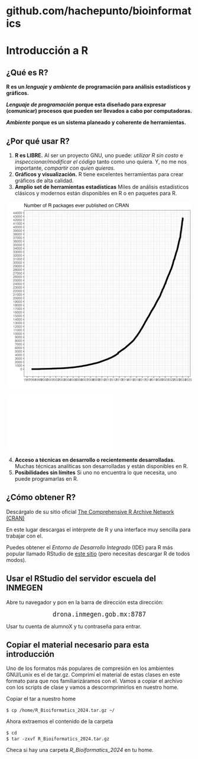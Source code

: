 # github.com/hachepunto/bioinformatics

# Introducción a R

## ¿Qué es R?

**R es un *lenguaje* y *ambiente* de programación para análisis estadísticos y gráficos.**

***Lenguaje de programación* porque esta diseñado para expresar (comunicar) procesos que pueden ser llevados a cabo por computadoras.**

***Ambiente* porque es un sistema planeado y coherente de herramientas.**

## ¿Por qué usar R?

1. **R es LIBRE.** Al ser un proyecto GNU, uno puede: *utilizar R sin costo* e *inspeccionar/modificar el código* tanto como uno quiera. Y, no me nos importante, *compartir con quien quieras*.
2. **Gráficos y visualización.** R tiene excelentes herramientas para crear gráficos de alta calidad.
3. **Amplio set de herramientas estadísticas** Miles de análisis estadísticos clásicos y modernos están disponibles en R o en paquetes para R.

![CRAN](../imagenes/number-of-submitted-packages-to-CRAN.png)

![Bioconductor](../imagenes/BiocNumberPackages.pdf)

4. **Acceso a técnicas en desarrollo o recientemente desarrolladas.** Muchas técnicas analíticas son desarrolladas y están disponibles en R.
5. **Posibilidades sin límites** Si uno no encuentra lo que necesita, uno puede programarlas en R.

## ¿Cómo obtener R?

Descárgalo de su sitio oficial [The Comprehensive R Archive Network (CRAN)](https://cran.r-project.org/)

En este lugar descargas el intérprete de R y una interface muy sencilla para trabajar con el. 

Puedes obtener el *Entorno de Desarrollo Integrado* (IDE) para R más popular llamado RStudio de [este sitio](https://posit.co/download/rstudio-desktop/) (pero necesitas descargar R de todos modos).

## Usar el RStudio del servidor escuela del INMEGEN

Abre tu navegador y pon en la barra de dirección esta dirección:

<p align="center"> 
<big><tt>drona.inmegen.gob.mx:8787</tt></big>
</p>


Usar tu cuenta de alumnoX y tu contraseña para entrar.

## Copiar el material necesario para esta introducción

Uno de los formatos más populares de compresión en los ambientes GNU/Lunix es el de tar.gz. Comprimí el material de estas clases en este formato para que nos familiarizáramos con el. Vamos a copiar el archivo con los scripts de clase y vamos a descormprimirlos en nuestro home.

Copiar el tar a nuestro home

```
$ cp /home/R_Bioiformatics_2024.tar.gz ~/
```

Ahora extraemos el contenido de la carpeta

```
$ cd
$ tar -zxvf R_Bioiformatics_2024.tar.gz
```

Checa si hay una carpeta *R_Bioiformatics_2024* en tu home.
